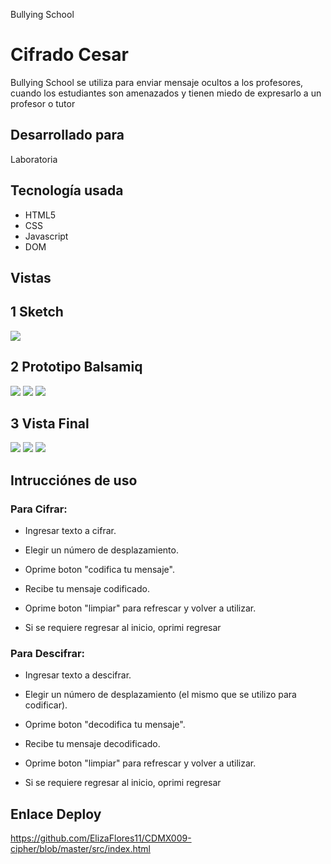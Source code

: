 Bullying School

# Cifrado Cesar

Bullying School se utiliza para enviar mensaje ocultos a los profesores, cuando los estudiantes son amenazados y tienen
miedo de expresarlo a un profesor o tutor 

## Desarrollado para 

Laboratoria

## Tecnología usada

* HTML5
* CSS
* Javascript 
* DOM

## Vistas

## 1 Sketch
<img src ="Balsamiq/sketch.jpg">

## 2 Prototipo Balsamiq

<img src ="Balsamiq/Final1.png">

<img src ="Balsamiq/Final2.png">

<img src ="Balsamiq/Final3.png">

## 3 Vista Final

<img src ="Vista/Inicio.png">

<img src ="Vista/Cifrado.png">

<img src ="Vista/Descifrado.png">

## Intrucciónes de uso

### Para Cifrar:

* Ingresar texto a cifrar.

* Elegir un número de desplazamiento.

* Oprime boton "codifica tu mensaje".

* Recibe tu mensaje codificado.

* Oprime boton "limpiar" para refrescar y volver a utilizar.

* Si se requiere regresar al inicio, oprimi regresar

### Para Descifrar:

* Ingresar texto a descifrar.

* Elegir un número de desplazamiento (el mismo que se utilizo para codificar).

* Oprime boton "decodifica tu mensaje".

* Recibe tu mensaje decodificado.

* Oprime boton "limpiar" para refrescar y volver a utilizar.

* Si se requiere regresar al inicio, oprimi regresar

## Enlace Deploy

https://github.com/ElizaFlores11/CDMX009-cipher/blob/master/src/index.html





